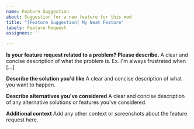 ```yaml
---
name: Feature Suggestion
about: Suggestion for a new feature for this mod
title: "[Feature Suggestion] My Neat Feature"
labels: Feature Request
assignees: ''

---
```

<!--
**********************
** 🛑 !! STOP !! 🛑 **
**********************

Before continuing, ensure that:

1. You have already searched the "Issues" tab to ensure that someone has not already suggested the feature you have in mind
  - Search here: https://github.com/gta-chaos-mod/ChaosModV/issues
2. You have titled the suggestion correctly "[Feature Suggestion] Some Feature Name" (please replace "My Neat Feature" with the name of your request)
-->

**Is your feature request related to a problem? Please describe.**
A clear and concise description of what the problem is. Ex. I'm always frustrated when [...]

**Describe the solution you'd like**
A clear and concise description of what you want to happen.

**Describe alternatives you've considered**
A clear and concise description of any alternative solutions or features you've considered.

**Additional context**
Add any other context or screenshots about the feature request here.
